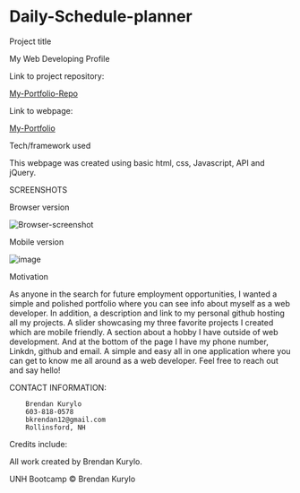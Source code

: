 # Daily-Schedule-planner

Project title

My Web Developing Profile

Link to project repository:

[My-Portfolio-Repo](https://github.com/Bkrendan12/My-Portfolio)

Link to webpage:

[My-Portfolio](https://bkrendan12.github.io/My-Portfolio/)

Tech/framework used

This webpage was created using basic html, css, Javascript, API and jQuery.

SCREENSHOTS

Browser version

![Browser-screenshot](https://user-images.githubusercontent.com/59030105/116800124-35f17900-aacc-11eb-9969-9e81dcc44107.png)

Mobile version

![image](https://user-images.githubusercontent.com/59030105/116800140-53264780-aacc-11eb-8397-09eddbcee16b.png)

Motivation

As anyone in the search for future employment opportunities, I wanted a simple and polished portfolio where you can see info about myself as a web developer. In addition, a description and link to my personal github hosting all my projects. A slider showcasing my three favorite projects I created which are mobile friendly. A section about a hobby I have outside of web development. And at the bottom of the page I have my phone number, Linkdn, github and email. A simple and easy all in one application where you can get to know me all around as a web developer. Feel free to reach out and say hello!

CONTACT INFORMATION:

        Brendan Kurylo
        603-818-0578
        bkrendan12@gmail.com
        Rollinsford, NH

Credits include:

All work created by Brendan Kurylo.

UNH Bootcamp © Brendan Kurylo
